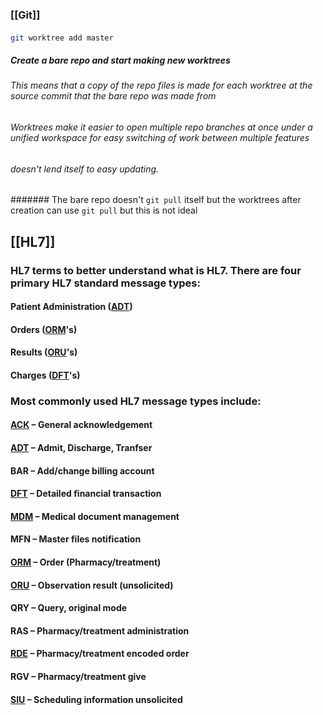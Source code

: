 ### [[Git]]
#### 
```bash
git worktree add master
```
##### Create a bare repo and start making new worktrees
###### This means that a copy of the repo files is made for each worktree at the source commit that the bare repo was made from
###### Worktrees make it easier to open multiple repo branches at once under a unified workspace for easy switching of work between multiple features
###### doesn't lend itself to easy updating.
####### The bare repo doesn't `git pull` itself but the worktrees after creation can use `git pull` but this is not ideal
## [[HL7]]
### HL7 terms to better understand what is HL7. There are four primary HL7 standard message types:
#### Patient Administration ([ADT](http://www.corepointhealth.com/resource-center/hl7-resources/hl7-adt))
#### Orders ([ORM](http://www.corepointhealth.com/resource-center/hl7-resources/hl7-orm-message)'s)
#### Results ([ORU](http://www.corepointhealth.com/resource-center/hl7-resources/hl7-oru-message)'s)
#### Charges ([DFT](http://www.corepointhealth.com/resource-center/hl7-resources/hl7-dft-detail-financial-transaction)'s)
### Most commonly used HL7 message types include:
#### [ACK](https://corepointhealth.com/resource-center/hl7-resources/hl7-acknowledgement-ack) – General acknowledgement
#### [ADT](https://corepointhealth.com/resource-center/hl7-resources/hl7-adt) – Admit, Discharge, Tranfser
#### BAR – Add/change billing account
#### [DFT](https://corepointhealth.com/resource-center/hl7-resources/hl7-dft-detail-financial-transaction) – Detailed financial transaction
#### [MDM](https://corepointhealth.com/resource-center/hl7-resources/hl7-mdm-message) – Medical document management
#### MFN – Master files notification
#### [ORM](https://corepointhealth.com/resource-center/hl7-resources/hl7-orm-message) – Order (Pharmacy/treatment)
#### [ORU](https://corepointhealth.com/resource-center/hl7-resources/hl7-oru-message) – Observation result (unsolicited)
#### QRY – Query, original mode
#### RAS – Pharmacy/treatment administration
#### [RDE](https://corepointhealth.com/resource-center/hl7-resources/hl7-rde-message-pharmacy) – Pharmacy/treatment encoded order
#### RGV – Pharmacy/treatment give
#### [SIU](https://corepointhealth.com/resource-center/hl7-resources/hl7-siu-message) – Scheduling information unsolicited
##
